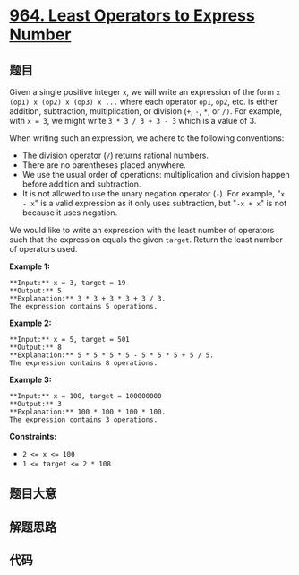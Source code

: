 # [964. Least Operators to Express Number](https://leetcode.com/problems/least-operators-to-express-number)

## 题目

Given a single positive integer `x`, we will write an expression of the form
`x (op1) x (op2) x (op3) x ...` where each operator `op1`, `op2`, etc. is
either addition, subtraction, multiplication, or division (`+`, `-`, `*`, or
`/)`. For example, with `x = 3`, we might write `3 * 3 / 3 + 3 - 3` which is a
value of 3.

When writing such an expression, we adhere to the following conventions:

  * The division operator (`/`) returns rational numbers.
  * There are no parentheses placed anywhere.
  * We use the usual order of operations: multiplication and division happen before addition and subtraction.
  * It is not allowed to use the unary negation operator (`-`). For example, "`x - x`" is a valid expression as it only uses subtraction, but "`-x + x`" is not because it uses negation.

We would like to write an expression with the least number of operators such
that the expression equals the given `target`. Return the least number of
operators used.



**Example 1:**

    
    
    **Input:** x = 3, target = 19
    **Output:** 5
    **Explanation:** 3 * 3 + 3 * 3 + 3 / 3.
    The expression contains 5 operations.
    

**Example 2:**

    
    
    **Input:** x = 5, target = 501
    **Output:** 8
    **Explanation:** 5 * 5 * 5 * 5 - 5 * 5 * 5 + 5 / 5.
    The expression contains 8 operations.
    

**Example 3:**

    
    
    **Input:** x = 100, target = 100000000
    **Output:** 3
    **Explanation:** 100 * 100 * 100 * 100.
    The expression contains 3 operations.
    



**Constraints:**

  * `2 <= x <= 100`
  * `1 <= target <= 2 * 108`


## 题目大意

## 解题思路

## 代码

```javascript

```
